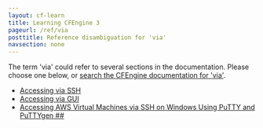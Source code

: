 ```yaml
---
layout: cf-learn
title: Learning CFEngine 3
pageurl: /ref/via
posttitle: Reference disambiguation for 'via'
navsection: none
---
```


The term 'via' could refer to several sections in the documentation. Please choose one below, or
[search the CFEngine documentation for 'via'](http://cfengine.com/docs/latest/search.html?q=via).

- [Accessing via SSH](http://cfengine.com/docs/latest/guide-installation-and-configuration-general-installation-installation-enterprise-vagrant.html#accessing-via-ssh)
- [Accessing via GUI](http://cfengine.com/docs/latest/guide-installation-and-configuration-general-installation-installation-enterprise-vagrant.html#accessing-via-gui)
- [Accessing AWS Virtual Machines via SSH on Windows Using PuTTY and PuTTYgen \#\#](http://cfengine.com/docs/latest/guide-installation-and-configuration-pre-installation-checklist-putty-quick-start-guide.html#accessing-aws-virtual-machines-via-ssh-on-windows-using-putty-and-puttygen-##)
